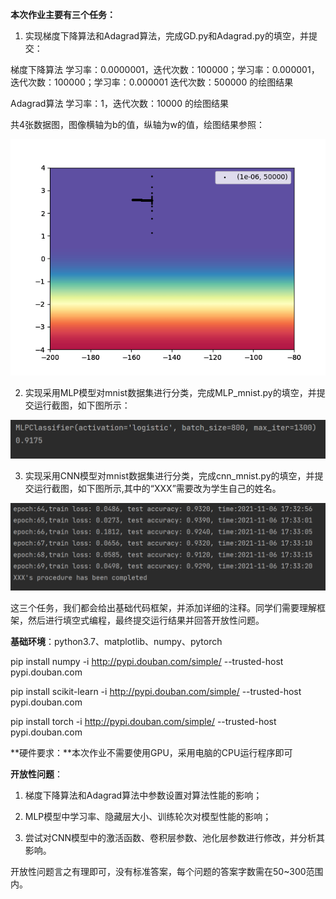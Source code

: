 **本次作业主要有三个任务：**

1. 实现梯度下降算法和Adagrad算法，完成GD.py和Adagrad.py的填空，并提交：

梯度下降算法  学习率：0.0000001，迭代次数：100000；学习率：0.000001，迭代次数：100000；学习率：0.000001 迭代次数：500000 的绘图结果

Adagrad算法  学习率：1，迭代次数：10000  的绘图结果

共4张数据图，图像横轴为b的值，纵轴为w的值，绘图结果参照：

![任务1示例结果](./img/任务1示例结果.png)

2. 实现采用MLP模型对mnist数据集进行分类，完成MLP_mnist.py的填空，并提交运行截图，如下图所示：

![任务2示例结果](./img/任务2示例结果.png)

3. 实现采用CNN模型对mnist数据集进行分类，完成cnn_mnist.py的填空，并提交运行截图，如下图所示,其中的“XXX”需要改为学生自己的姓名。

![任务3示例结果](./img/任务3示例结果.png)

这三个任务，我们都会给出基础代码框架，并添加详细的注释。同学们需要理解框架，然后进行填空式编程，最终提交运行结果并回答开放性问题。



**基础环境**：python3.7、matplotlib、numpy、pytorch

pip install numpy -i http://pypi.douban.com/simple/ --trusted-host pypi.douban.com

pip install scikit-learn -i http://pypi.douban.com/simple/ --trusted-host pypi.douban.com

pip install torch -i http://pypi.douban.com/simple/ --trusted-host pypi.douban.com



**硬件要求：**本次作业不需要使用GPU，采用电脑的CPU运行程序即可

**开放性问题**：

1. 梯度下降算法和Adagrad算法中参数设置对算法性能的影响；

2. MLP模型中学习率、隐藏层大小、训练轮次对模型性能的影响；

3. 尝试对CNN模型中的激活函数、卷积层参数、池化层参数进行修改，并分析其影响。

开放性问题言之有理即可，没有标准答案，每个问题的答案字数需在50~300范围内。